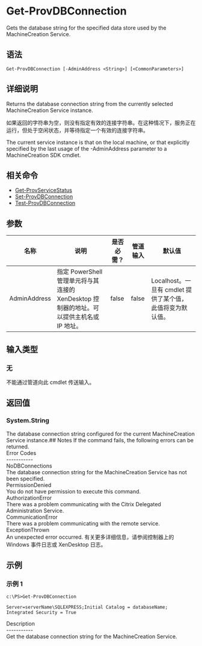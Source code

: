 # Get-ProvDBConnection

Gets the database string for the specified data store used by the MachineCreation Service.

## 语法

    Get-ProvDBConnection [-AdminAddress <String>] [<CommonParameters>]
    

## 详细说明

Returns the database connection string from the currently selected MachineCreation Service instance.

如果返回的字符串为空，则没有指定有效的连接字符串。在这种情况下，服务正在运行，但处于空闲状态，并等待指定一个有效的连接字符串。

The current service instance is that on the local machine, or that explicitly specified by the last usage of the -AdminAddress parameter to a MachineCreation SDK cmdlet.

## 相关命令

- [Get-ProvServiceStatus](Get-ProvServiceStatus.html)
- [Set-ProvDBConnection](Set-ProvDBConnection.html)
- [Test-ProvDBConnection](Test-ProvDBConnection.html)

## 参数

| 名称           | 说明                                                         | 是否必需？ | 管道输入  | 默认值                                   |
| ------------ | ---------------------------------------------------------- | ----- | ----- | ------------------------------------- |
| AdminAddress | 指定 PowerShell 管理单元将与其连接的 XenDesktop 控制器的地址。可以提供主机名或 IP 地址。 | false | false | Localhost。一旦有 cmdlet 提供了某个值，此值将变为默认值。 |

## 输入类型

### 无

不能通过管道向此 cmdlet 传送输入。

## 返回值

### System.String

The database connection string configured for the current MachineCreation Service instance.## Notes If the command fails, the following errors can be returned.  
Error Codes  
\---\---\-----  
NoDBConnections  
The database connection string for the MachineCreation Service has not been specified.  
PermissionDenied  
You do not have permission to execute this command.  
AuthorizationError  
There was a problem communicating with the Citrix Delegated Administration Service.  
CommunicationError  
There was a problem communicating with the remote service.  
ExceptionThrown  
An unexpected error occurred. 有关更多详细信息，请参阅控制器上的 Windows 事件日志或 XenDesktop 日志。

## 示例

### 示例 1

    c:\PS>Get-ProvDBConnection
    
    Server=serverName\SQLEXPRESS;Initial Catalog = databaseName;  Integrated Security = True
    

Description  
\---\---\-----  
Get the database connection string for the MachineCreation Service.